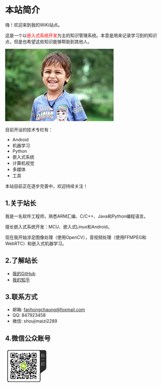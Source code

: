 # 本站简介

嗨！欢迎来到我的WiKi站点。

这是一个以<font color="red">嵌入式系统开发</font>为主的知识管理系统。本意是用来记录学习到的知识点，但是也希望这些知识能够帮助到其他人。

![](assets/images/happy_boy_origin.jpg)

目前开设的技术专栏有：

* Android
* 机器学习
* Python
* 嵌入式系统
* 计算机视觉
* 多媒体
* 工具

本站目前正在逐步完善中，欢迎持续关注！

## 1.关于站长
我是一名软件工程师，熟悉ARM汇编、C/C++、Java和Python编程语言。

擅长嵌入式系统开发：MCU、嵌入式Linux和Android。

现在我开始涉足图像处理（使用OpenCV），音视频处理（使用FFMPEG和WebRTC）和嵌入式机器学习。

## 2.了解站长
* [我的GitHub](https://github.com/edgeML)
* [我的知乎](https://www.zhihu.com/people/fhc2019/activities)

## 3.联系方式
* 邮箱: fanhongchaung@foxmail.com
* QQ: 847923458
* 微信: shoujimaizi2289

## 4.微信公众账号

![weixingongzhonghao](assets/images/weixingongzhonghao.png)
